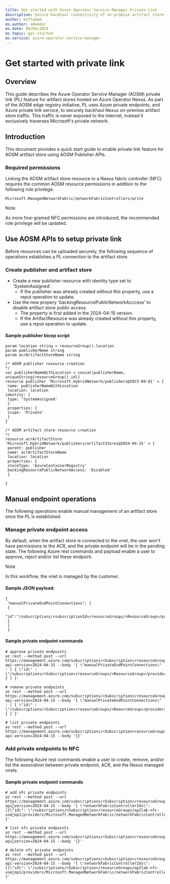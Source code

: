 ```yaml
---
title: Get started with Azure Operator Service Manager Private Link
description: Secure backhaul connectivity of on-premise artifact store hosted on Azure Operator Nexus
author: msftadam
ms.author: adamdor
ms.date: 09/04/2024
ms.topic: get-started
ms.service: azure-operator-service-manager
---
```


# Get started with private link

## Overview
This guide describes the Azure Operator Service Manager (AOSM) private link (PL) feature for artifact stores hosted on Azure Operator Nexus. As part of the AOSM edge registry initiative, PL uses Azure private endpoints, and Azure private link service, to securely backhaul Nexus on-premise artifact store traffic. This traffic is never exposed to the internet, instead it exclusively traverses Microsoft's private network.

## Introduction
This document provides a quick start guide to enable private link feature for AOSM artifact store using AOSM Publisher APIs. 

### Required permissions 
Linking the AOSM artifact store resource to a Nexus fabric controller (NFC) requires the common AOSM resource permissions in addition to the following role privilege. 

```
Microsoft.ManagedNetworkFabric/networkFabricControllers/write
```

> [!NOTE]
> As more fine-grained NFC permissions are introduced, the recommended role privilege will be updated.

## Use AOSM APIs to setup private link 
Before resources can be uploaded securely, the following sequence of operations establshes a PL connection to the artifact store.

### Create publisher and artifact store
* Create a new publisher resource with identity type set to 'SystemAssigned'.
  - If the publisher was already created without this property, use a reput operation to update.
* Use the new propery 'backingResourcePublicNetworkAcccess' to disable artifact store public access.
  - The property is first added in the 2024-04-15 version.
  - If the ArtifactResource was already created without this property, use a reput operation to update.

#### Sample publisher bicep script

```
param location string = resourceGroup().location
param publisherName string
param acrArtifactStoreName string

/* AOSM publisher resource creation
*/
var publisherNameWithLocation = concat(publisherName, uniqueString(resourceGroup().id))
resource publisher 'Microsoft.HybridNetwork/publishers@2023-09-01' = {
 name: publisherNameWithLocation
 location: location
identity: {
 type: 'SystemAssigned' 
 }
 properties: {
 scope: 'Private'
 }
}

/* AOSM artifact store resource creation
*/
resource acrArtifactStore 'Microsoft.HybridNetwork/publishers/artifactStores@2024-04-15' = {
 parent: publisher
 name: acrArtifactStoreName
 location: location
 properties: {
 storeType: 'AzureContainerRegistry'
 backingResourcePublicNetworkAccess: 'Disabled'
 }
 
}
```

## Manual endpoint operations 
The following operations enable manual management of an artifact store once the PL is established. 

### Manage private endpoint access
By default, when the artifact store is connected to the vnet, the user won't have permissions to the ACR, and the private endpoint will be in the pending state. The following Azure rest commands and payload enable a user to approve, reject and/or list these endpoint.

> [!NOTE]
> In this workflow, the vnet is managed by the customer.
> 

#### Sample JSON payload:
```
{
 "manualPrivateEndPointConnections": [
 {
 "id":"/subscriptions/<subscriptionId>/resourceGroups/<ResourceGroup>/providers/Microsoft.Network/privateEndpoints/peName"
 }
 ]
 }
```

#### Sample private endpoint commands
```
# approve private endpoints
az rest --method post --url https://management.azure.com/subscriptions/<Subscription>/resourceGroups/<ResourceGroup>/providers/Microsoft.HybridNetwork/publishers/<Publisher>/artifactStores/<ArtifactStore>/approveprivateendpoints?api-version=2024-04-15 --body '{ \"manualPrivateEndPointConnections\" : [ { \"id\" : \"/subscriptions/<Subscription>/resourceGroups/<ResourceGroup>/providers/Microsoft.Network/privateEndpoints/peName\" } ] }'
```
```
# remove private endpoints
az rest --method post --url https://management.azure.com/subscriptions/<Subscription>/resourceGroups/<ResourceGroup>/providers/Microsoft.HybridNetwork/publishers/<Publisher>/artifactStores/<ArtifactStore>/removeprivateendpoints?api-version=2024-04-15 --body '{ \"manualPrivateEndPointConnections\" : [ { \"id\" : \"/subscriptions/<Subscription>/resourceGroups/<ReourceGroup>/providers/Microsoft.Network/privateEndpoints/peName\" } ] }'
```
```
# list private endpoints
az rest --method post --url https://management.azure.com/subscriptions/<Subscription>resourceGroups/<ResourceGroup>/providers/Microsoft.HybridNetwork/publishers/<Publisher>/artifactStores/<artifactStore>/listPrivateEndPoints?api-version=2024-04-15 --body '{}'
```

### Add private endpoints to NFC
The following Azure rest commands enable a user to create, remove, and/or list the association between private endpoint, ACR, and the Nexus managed vnets.

#### Sample private endpoint commands
```
# add nfc private endpoints
az rest --method post --url https://management.azure.com/subscriptions/<Subscription>/resourceGroups/<ResourceGroup>/providers/Microsoft.HybridNetwork/publishers/<Publisher>/artifactStores/<artifactStore>/addnetworkfabriccontrollerendpoints?apiversion=2024-04-15 --body '{ \"networkFabricControllerIds\":[{\"id\": \"/subscriptions/<Subscription>/resourceGroups/op2lab-nfc-useop1/providers/Microsoft.ManagedNetworkFabric/networkFabricControllers/op2labnfc01\"}] }'
```
```
# list nfc private endpoints
az rest --method post --url https://management.azure.com/subscriptions/<Subscription>/resourceGroups/<ResourceGroup>/providers/Microsoft.HybridNetwork/publishers/<Publisher>/artifactStores/<artifactStore>/listnetworkfabriccontrollerprivateendpoints?apiversion=2024-04-15 --body '{}'
```
```
# delete nfc private endpoints
az rest --method post --url https://management.azure.com/subscriptions/<Subscription>/resourceGroups/<ResourceGroup>/providers/Microsoft.HybridNetwork/publishers/<publisher>/artifactStores/<artifactStore>/deletenetworkfabriccontrollerendpoints?api-version=2024-04-15 --body '{ \"networkFabricControllerIds\":[{\"id\": \"/subscriptions/<Subscription>/resourceGroups/op2lab-nfc-useop1/providers/Microsoft.ManagedNetworkFabric/networkFabricControllers/op2labnfc01\"}] }'
```
